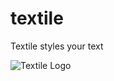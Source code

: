 # textile
Textile styles your text

![Textile Logo](https://raw.github.com/aegzorz/textile/main/Textile/Tests/__Snapshots__/TextileLabelTests/testCustomFont.1.png)
